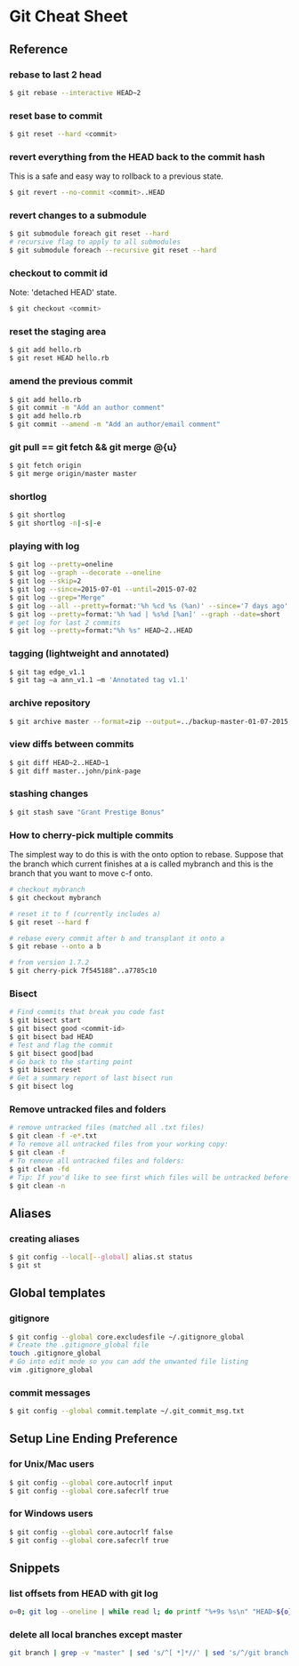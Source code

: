 # Git Cheat Sheet
## Reference 
### rebase to last 2 head
```bash
$ git rebase --interactive HEAD~2
```
### reset base to commit
```bash
$ git reset --hard <commit>
```
### revert everything from the HEAD back to the commit hash 
This is a safe and easy way to rollback to a previous state.
```bash
$ git revert --no-commit <commit>..HEAD
```
### revert changes to a submodule
```bash
$ git submodule foreach git reset --hard
# recursive flag to apply to all submodules
$ git submodule foreach --recursive git reset --hard
```
### checkout to commit id
Note: 'detached HEAD' state.
```bash
$ git checkout <commit>
```
### reset the staging area
```bash
$ git add hello.rb
$ git reset HEAD hello.rb
```
### amend the previous commit
```bash
$ git add hello.rb
$ git commit -m "Add an author comment"
$ git add hello.rb
$ git commit --amend -m "Add an author/email comment"
```
### git pull == git fetch && git merge @{u}
```bash
$ git fetch origin
$ git merge origin/master master
```
### shortlog
```bash
$ git shortlog
$ git shortlog -n|-s|-e
```
### playing with log
```bash
$ git log --pretty=oneline
$ git log --graph --decorate --oneline
$ git log --skip=2
$ git log --since=2015-07-01 --until=2015-07-02
$ git log --grep="Merge"
$ git log --all --pretty=format:'%h %cd %s (%an)' --since='7 days ago'
$ git log --pretty=format:'%h %ad | %s%d [%an]' --graph --date=short
# get log for last 2 commits
$ git log --pretty=format:"%h %s" HEAD~2..HEAD
```
### tagging (lightweight and annotated)
```bash
$ git tag edge_v1.1
$ git tag –a ann_v1.1 –m 'Annotated tag v1.1'
```
### archive repository
```bash
$ git archive master --format=zip --output=../backup-master-01-07-2015.zip
```
### view diffs between commits
```bash
$ git diff HEAD~2..HEAD~1
$ git diff master..john/pink-page
```
### stashing changes
```bash
$ git stash save "Grant Prestige Bonus"
```
### How to cherry-pick multiple commits
The simplest way to do this is with the onto option to rebase. Suppose that the branch which current finishes at a is called mybranch and this is the branch that you want to move c-f onto.
```bash
# checkout mybranch
$ git checkout mybranch

# reset it to f (currently includes a)
$ git reset --hard f

# rebase every commit after b and transplant it onto a
$ git rebase --onto a b

# from version 1.7.2
$ git cherry-pick 7f545188^..a7785c10
```
### Bisect
```bash
# Find commits that break you code fast
$ git bisect start
$ git bisect good <commit-id>
$ git bisect bad HEAD
# Test and flag the commit
$ git bisect good|bad
# Go back to the starting point
$ git bisect reset
# Get a summary report of last bisect run
$ git bisect log
```
### Remove untracked files and folders
```bash
# remove untracked files (matched all .txt files)
$ git clean -f -e*.txt
# To remove all untracked files from your working copy:
$ git clean -f
# To remove all untracked files and folders:
$ git clean -fd
# Tip: If you'd like to see first which files will be untracked before actually removing them, you can do a safe clean test by running:
$ git clean -n
```
## Aliases
### creating aliases
```bash
$ git config --local[--global] alias.st status
$ git st
```
<script src="https://gist.github.com/celavi/1ada8b067031b05733e45c624e503e56.js"></script>
## Global templates
### gitignore
```bash
$ git config --global core.excludesfile ~/.gitignore_global
# Create the .gitignore_global file
touch .gitignore_global
# Go into edit mode so you can add the unwanted file listing
vim .gitignore_global
```
### commit messages
<script src="https://gist.github.com/celavi/4f73461976cc6fa90b1d9f5e051d2f8b.js"></script>
```bash
$ git config --global commit.template ~/.git_commit_msg.txt
```
## Setup Line Ending Preference
### for Unix/Mac users
```bash
$ git config --global core.autocrlf input
$ git config --global core.safecrlf true
```
### for Windows users
```bash
$ git config --global core.autocrlf false
$ git config --global core.safecrlf true
```
## Snippets
### list offsets from HEAD with git log
```bash
o=0; git log --oneline | while read l; do printf "%+9s %s\n" "HEAD~${o}" "$l"; o=$(($o+1)); done | less
```
### delete all local branches except master
```bash
git branch | grep -v "master" | sed 's/^[ *]*//' | sed 's/^/git branch -D /' | bash
```
<script src="https://gist.github.com/celavi/46645418f62b5f87967869d430e34b0a.js"></script>